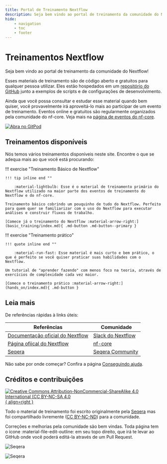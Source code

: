 ```yaml
---
title: Portal de Treinamento Nextflow
description: Seja bem vindo ao portal de treinamento da comunidade do Nextflow!
hide:
    - navigation
    - toc
    - footer
---
```


# Treinamentos Nextflow

Seja bem vindo ao portal de treinamento da comunidade do Nextflow!

Esses materiais de treinamento são de código aberto e gratuitos para qualquer pessoa utilizar.
Eles estão hospedados em um [repositório do GitHub](https://github.com/nextflow-io/training) junto a exemplos de scripts e de configurações de desenvolvimento.

Ainda que você possa consultar e estudar esse material quando bem quiser, você provavelmente irá aproveitá-lo mais ao participar de um evento de treinamento.
Eventos online e gratuitos são regularmente organizados pela comunidade do nf-core. Veja mais na [página de eventos do nf-core](https://nf-co.re/events).

[![Abra no GitPod](https://img.shields.io/badge/Gitpod-%20Abra%20no%20Gitpod-908a85?logo=gitpod)](https://gitpod.io/#https://github.com/nextflow-io/training)

## Treinamentos disponíveis

Nós temos vários treinamentos disponíveis neste site.
Encontre o que se adequa mais ao que você está procurando:

!!! exercise "Treinamento Básico de Nextflow"

    !!! tip inline end ""

        :material-lightbulb: Esse é o material de treinamento primário do Nextflow utilizado na maior parte dos eventos de treinamento do Nextflow e do nf-core.

    Treinamento básico cobrindo um pouquinho de tudo do Nextflow. Perfeito para quem quer se familiarizar com o uso do Nextflow para executar análises e construir fluxos de trabalho.

    [Comece já o treinamento do Nextflow :material-arrow-right:](basic_training/index.md){ .md-button .md-button--primary }

!!! exercise "Treinamento prático"

    !!! quote inline end ""

        :material-run-fast: Esse material é mais curto e bem prático, o que é perfeito se você quiser praticar suas habilidades com o Nextflow.

    Um tutorial de "aprender fazendo" com menos foco na teoria, através de exercícios de complexidade cada vez maior.

    [Comece o treinamento prático :material-arrow-right:](hands_on/index.md){ .md-button }

## Leia mais

De referências rápidas à links úteis:

| Referências                                                                    |  Comunidade                                                     |
| ------------------------------------------------------------------------------ | --------------------------------------------------------------- |
| [Documentação oficial do Nextflow](https://nextflow.io/docs/latest/index.html) | [Slack do Nextflow](https://www.nextflow.io/slack-invite.html)  |
| [Página ofiical do Nextflow](https://nextflow.io/)                             | [nf-core](https://nf-co.re/)                                    |
| [Seqera](https://seqera.io/)                                                   | [Seqera Community](https://community.seqera.io)                 |

Não sabe por onde começar? Confira a página [Conseguindo ajuda](help.md).

## Créditos e contribuições

[![Creative Commons Attribution-NonCommercial-ShareAlike 4.0 International (CC BY-NC-SA 4.0](assets/img/cc_by-nc-nd.svg){ align=right }](https://creativecommons.org/licenses/by-nc-nd/4.0/)

Todo o material de treinamento foi escrito originalmente pela [Seqera](https://seqera.io) mas foi compartilhado livremente ([CC BY-NC-ND](https://creativecommons.org/licenses/by-nc-nd/4.0/)) para a comunidade.

Correções e melhorias pela comunidade são bem vindas.
Toda página tem o ícone :material-file-edit-outline: em seu topo direito, que irá te levar ao GitHub onde você poderá editá-la através de um Pull Request.

<div markdown class="homepage_logos">

![Seqera](assets/img/seqera_logo.png#only-light)

![Seqera](assets/img/seqera_logo_dark.png#only-dark)

</div>
